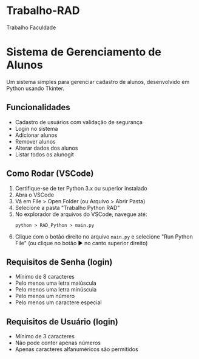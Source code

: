 # Trabalho-RAD
Trabalho Faculdade
# Sistema de Gerenciamento de Alunos

Um sistema simples para gerenciar cadastro de alunos, desenvolvido em Python usando Tkinter.

## Funcionalidades

- Cadastro de usuários com validação de segurança
- Login no sistema
- Adicionar alunos
- Remover alunos
- Alterar dados dos alunos
- Listar todos os alunogit

## Como Rodar (VSCode)

1. Certifique-se de ter Python 3.x ou superior instalado
2. Abra o VSCode
3. Vá em File > Open Folder (ou Arquivo > Abrir Pasta)
4. Selecione a pasta "Trabalho Python RAD"
5. No explorador de arquivos do VSCode, navegue até:
   ```
   python > RAD_Python > main.py
   ```
6. Clique com o botão direito no arquivo `main.py` e selecione "Run Python File"
   (ou clique no botão ▶️ no canto superior direito)

## Requisitos de Senha (login)

- Mínimo de 8 caracteres
- Pelo menos uma letra maiúscula
- Pelo menos uma letra minúscula
- Pelo menos um número
- Pelo menos um caractere especial

## Requisitos de Usuário (login)

- Mínimo de 3 caracteres
- Não pode conter apenas números
- Apenas caracteres alfanuméricos são permitidos
